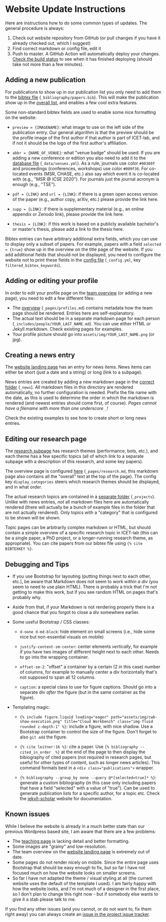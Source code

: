 # Website Update Instructions

Here are instructions how to do some common types of updates. The general procedure is always:

1. Check out website repository from GitHub (or pull changes if you have it already checked out, which I suggest)
2. Find correct markdown or config file, edit it
3. Push to master. A GitHub Action will automatically deploy your changes. [Check the build status](https://github.com/icetlab/icetlab.github.io/actions) to see when it has finished deploying (should take not more than a few minutes).

## Adding a new publication

For publications to show up in our publication list you only need to add them to the [bibtex file](https://github.com/icetlab/icetlab.github.io/blob/master/_bibliography/papers.bib) (`_bibliography/papers.bib`). This will make the publication show up in the [overall list](https://www.icet-lab.eu/publications/), and enables a few cool extra features.

Some non-standard bibtex fields are used to enable some nice formatting on the website:

- `preview = {IMAGENAME}`: what image to use on the left side of the publication entry. Our general algorithm is that the preview should be the profile image of the first author if that author is part of ICET-lab, and if not it should be the logo of the first author's affiliation.

- `abbr = {NAME_OF_VENUE}`: what "venue badge" should be used. If you are adding a new conference or edition you also need to add it to the [database file](https://github.com/icetlab/icetlab.github.io/blob/master/_data/venues.yml) (`_data/venues.yml`). As a rule, journals use color `#00369f` and proceedings (conferences, workshops) use color `#009f36`. For co-located events (MSR, CHASE, etc.) also say which event it is co-located with (e.g., "MSR @ ICSE 2020"). For journals just the journal acronym is enough (e.g., "TSE").

- `pdf = {LINK}` and `url = {LINK}`: if there is a green open access version of the paper (e.g., author copy, arXiv, etc.) please provide the link here.

- `supp = {LINK}`: if there is supplementary material (e.g., an online appendix or Zenodo link), please provide the link here.

- `thesis = {LINK}`: if this work is based on a publicly available bachelor's or master's thesis, please add a link to the thesis here.

Bibtex entries can have arbitrary additional extra fields, which you can use to display only a subset of papers. For example, papers with a field `selected = {true}` show up in the overview on the title page of the website. If you add additional fields that should not be displayed, you need to configure the website not to print these fields in the [config file](https://github.com/icetlab/icetlab.github.io/blob/master/_config.yml) (`_config.yml`, key `filtered_bibtex_keywords`).

## Adding or editing your profile

In order to edit your profile page on the [team overview](https://www.icet-lab.eu/people/) (or adding a new page), you need to edit a few different files:

- The [overview](https://github.com/icetlab/icetlab.github.io/blob/master/_pages/profiles.md) (`_pages/profiles.md`) contains metadata how the team page should be rendered. Entries here are self-explanatory.
- The actual text should be in a separate markdown page for each person (`_includes/people/YOUR_LAST_NAME.md`). You can use either HTML or Jekyll markdown. Check existing pages for examples.
- Your profile picture should go into `assets/img/YOUR_LAST_NAME.png` (or jpg).

## Creating a news entry

The [website landing page](https://www.icet-lab.eu) has an entry for news items. News items can either be short (just a date and a string) or long (link to a subpage).

News entries are created by adding a new markdown page in the [correct folder](https://github.com/icetlab/icetlab.github.io/tree/master/_news) (`_news`). All markdown files in this directory are rendered automatically, no further configuration is needed. Prefix the file name with the date, as this is used to determine the order in which the markdown is rendered (and newest entries should come first, of course). *Pages cannot have a filename with more than one underscore `_`!*

Check the existing examples to see how to create short or long news entries.

## Editing our research page

The [research subpage](https://www.icet-lab.eu/research/) has research themes (performance, bots, etc.), and each theme has a few specific topics (all of which link to a separate subpage with a description of this research, and some key papers).

The overview page is configured [here](https://github.com/icetlab/icetlab.github.io/blob/master/_pages/research.md) (`_pages/research.md`, this markdown page also contains all the "overall" text at the top of the page). The config key `display_categories` steers which research themes should be displayed, and in what order.

The actual research topics are contained in a [separate folder](https://github.com/icetlab/icetlab.github.io/tree/master/_projects) (`_projects`). Unlike with news entries, *not* all markdown files here are automatically rendered (there will actually be a bunch of example files in the folder that are not actually rendered). Only topics with a "category" that is configured to be shown will be shown.

Topic pages can be arbitrarily complex markdown or HTML, but should contain a simple overview of a specific research topic in ICET-lab (this can be a single paper, a PhD project, or a longer-running research theme, as appropriate). You can cite papers from our bibtex file using `{% cite BIBTEXKEY %}`.

## Debugging and Tips

- If you use Bootstrap for layouting (putting things next to each other, etc.), be aware that Markdown does not seem to work *within a div* (you seem to need to use plain HTML). There is probably a trick that I'm not getting to make this work, but if you see random HTML on pages that's probably why.

- Aside from that, if your Markdown is not rendering properly there is a good chance that you forgot to close a div somewhere earlier.

- Some useful Bootstrap / CSS classes:
    - `d-none d-md-block`: hide element on small screens (i.e., hide some nice but non-essential visuals on mobile)

    - `justify-content-sm-center`: center elements *vertically*, for example if you have two images of different height next to each other. Needs to go into the wrapping container.

    - `offset-sm-2`: "offset" a container by a certain (2 in this case) number of columns, for example to manually center a div horizontally that's not supposed to span all 12 columns.

    - `caption`: a special class to use for figure captions. Should go into a separate div *after* the figure (but in the same container as the figure).

- Templating magic:
    - `{% include figure.liquid loading="eager" path="assets/img/cwb-show-execution.png" title="Cloud Workbench" class="img-fluid rounded z-depth-1" %}`: include a figure, with nice shadow. Use a Bootstrap container to control the size of the figure. Don't forget to also `git add` the figure.
    
    - `{% cite leitner:16 %}`: cite a paper. Use `{% bibliography --cited_in_order  %}` at the end of the page to then display the bibiography of cited papers (not required in research pages, but useful for other types of content, such as longer news articles). This command formats best in a `<div class="publications">` wrapper.
    
    - `{% bibliography --group_by none --query @*[selected=true]* %}`: generate a custom bibliography (in this case only including papers that have a field "selected" with a value of "true"). Can be used to generate publication lists for a specific author, for a topic etc. Check the [jekyll-scholar](https://github.com/inukshuk/jekyll-scholar) website for documentation.

## Known issues

While I believe the website is already in a much better state than our previous Wordpress based site, I am aware that there are a few problems:

- The [teaching page](https://www.icet-lab.eu/teaching/) is lacking detail and better formatting.
- Some images are "grainy" and low-resolution.
- The team overview on the [website landing page](https://www.icet-lab.eu) is extremely out of date.
- Some pages do not render nicely on mobile. Since the entire page uses Bootstrap that should be easy enough to fix, but so far I have not focused much on how the website looks on smaller screens.
- So far I have not adapted the theme / visual styling at all (the current website uses the default of the template I used). I am fairly happy with how the website looks, and I'm not much of a designer in the first place, so I don't plan to change this right now - but if somebody else wants to give it a stab please talk to me.

If you find any other issues (and you cannot, or do not want to, fix them right away) you can always create an [issue in the project issue tracker](https://github.com/icetlab/icetlab.github.io/issues).